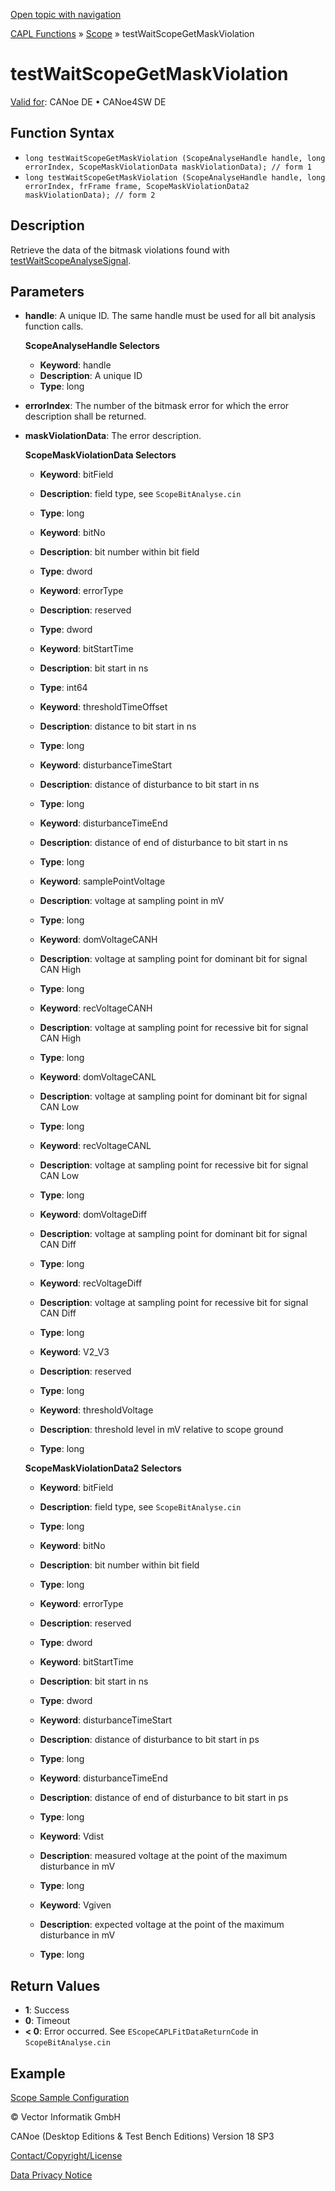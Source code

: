 [Open topic with navigation](../../../../../CANoeDEFamily.htm#Topics/CAPLFunctions/Test/Functions/CAPLfunctionTestWaitScopeGetMaskViolation.md)

[CAPL Functions](../../CAPLfunctions.md) » [Scope](../../Scope/CAPLfunctionsScopeOverview.md) » testWaitScopeGetMaskViolation

# testWaitScopeGetMaskViolation

[Valid for](../../../Shared/FeatureAvailability.md): CANoe DE • CANoe4SW DE

## Function Syntax

- `long testWaitScopeGetMaskViolation (ScopeAnalyseHandle handle, long errorIndex, ScopeMaskViolationData maskViolationData); // form 1`
- `long testWaitScopeGetMaskViolation (ScopeAnalyseHandle handle, long errorIndex, frFrame frame, ScopeMaskViolationData2 maskViolationData); // form 2`

## Description

Retrieve the data of the bitmask violations found with [testWaitScopeAnalyseSignal](CAPLfunctionTestWaitScopeAnalyseSignal.md).

## Parameters

- **handle**: A unique ID. The same handle must be used for all bit analysis function calls.

  **ScopeAnalyseHandle Selectors**

  - **Keyword**: handle
  - **Description**: A unique ID
  - **Type**: long

- **errorIndex**: The number of the bitmask error for which the error description shall be returned.

- **maskViolationData**: The error description.

  **ScopeMaskViolationData Selectors**

  - **Keyword**: bitField
  - **Description**: field type, see `ScopeBitAnalyse.cin`
  - **Type**: long

  - **Keyword**: bitNo
  - **Description**: bit number within bit field
  - **Type**: dword

  - **Keyword**: errorType
  - **Description**: reserved
  - **Type**: dword

  - **Keyword**: bitStartTime
  - **Description**: bit start in ns
  - **Type**: int64

  - **Keyword**: thresholdTimeOffset
  - **Description**: distance to bit start in ns
  - **Type**: long

  - **Keyword**: disturbanceTimeStart
  - **Description**: distance of disturbance to bit start in ns
  - **Type**: long

  - **Keyword**: disturbanceTimeEnd
  - **Description**: distance of end of disturbance to bit start in ns
  - **Type**: long

  - **Keyword**: samplePointVoltage
  - **Description**: voltage at sampling point in mV
  - **Type**: long

  - **Keyword**: domVoltageCANH
  - **Description**: voltage at sampling point for dominant bit for signal CAN High
  - **Type**: long

  - **Keyword**: recVoltageCANH
  - **Description**: voltage at sampling point for recessive bit for signal CAN High
  - **Type**: long

  - **Keyword**: domVoltageCANL
  - **Description**: voltage at sampling point for dominant bit for signal CAN Low
  - **Type**: long

  - **Keyword**: recVoltageCANL
  - **Description**: voltage at sampling point for recessive bit for signal CAN Low
  - **Type**: long

  - **Keyword**: domVoltageDiff
  - **Description**: voltage at sampling point for dominant bit for signal CAN Diff
  - **Type**: long

  - **Keyword**: recVoltageDiff
  - **Description**: voltage at sampling point for recessive bit for signal CAN Diff
  - **Type**: long

  - **Keyword**: V2_V3
  - **Description**: reserved
  - **Type**: long

  - **Keyword**: thresholdVoltage
  - **Description**: threshold level in mV relative to scope ground
  - **Type**: long

  **ScopeMaskViolationData2 Selectors**

  - **Keyword**: bitField
  - **Description**: field type, see `ScopeBitAnalyse.cin`
  - **Type**: long

  - **Keyword**: bitNo
  - **Description**: bit number within bit field
  - **Type**: long

  - **Keyword**: errorType
  - **Description**: reserved
  - **Type**: dword

  - **Keyword**: bitStartTime
  - **Description**: bit start in ns
  - **Type**: dword

  - **Keyword**: disturbanceTimeStart
  - **Description**: distance of disturbance to bit start in ps
  - **Type**: long

  - **Keyword**: disturbanceTimeEnd
  - **Description**: distance of end of disturbance to bit start in ps
  - **Type**: long

  - **Keyword**: Vdist
  - **Description**: measured voltage at the point of the maximum disturbance in mV
  - **Type**: long

  - **Keyword**: Vgiven
  - **Description**: expected voltage at the point of the maximum disturbance in mV
  - **Type**: long

## Return Values

- **1**: Success
- **0**: Timeout
- **< 0**: Error occurred. See `EScopeCAPLFitDataReturnCode` in `ScopeBitAnalyse.cin`

## Example

[Scope Sample Configuration](../../../SampConf/CAN/CANoe/Scope/BitmaskAnalysisCAN.md)

© Vector Informatik GmbH

CANoe (Desktop Editions & Test Bench Editions) Version 18 SP3

[Contact/Copyright/License](../../../Shared/ContactCopyrightLicense.md)

[Data Privacy Notice](https://www.vector.com/int/en/company/get-info/privacy-policy/)
